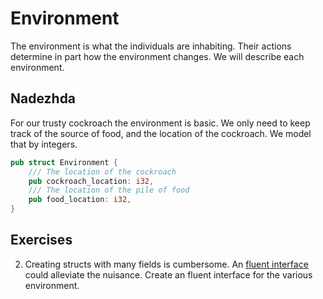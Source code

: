 # Environment
The environment is what the individuals are inhabiting. Their actions determine
in part how the environment changes. We will describe each environment.

## Nadezhda
For our trusty cockroach the environment is basic. We only need to keep track of
the source of food, and the location of the cockroach. We model that by
integers.

```rust
pub struct Environment {
    /// The location of the cockroach
    pub cockroach_location: i32,
    /// The location of the pile of food
    pub food_location: i32,
}
```

## Exercises
2. Creating structs with many fields is cumbersome.
   An [fluent interface](https://en.wikipedia.org/wiki/Fluent_interface) could
   alleviate the nuisance. Create an fluent interface for the various
   environment.  
